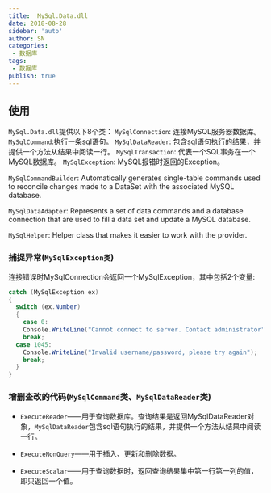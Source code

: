 ```yaml
---
title:  MySql.Data.dll
date: 2018-08-28
sidebar: 'auto'
author: SN
categories:
 - 数据库
tags:
 - 数据库
publish: true
---
```


## 使用

`MySql.Data.dll`提供以下8个类：
`MySqlConnection`: 连接MySQL服务器数据库。
`MySqlCommand`:执行一条sql语句。
`MySqlDataReader`: 包含sql语句执行的结果，并提供一个方法从结果中阅读一行。
`MySqlTransaction`: 代表一个SQL事务在一个MySQL数据库。
`MySqlException`: MySQL报错时返回的Exception。

`MySqlCommandBuilder`: Automatically generates single-table commands used to reconcile changes made to a DataSet with the associated MySQL database.

`MySqlDataAdapter`: Represents a set of data commands and a database connection that are used to fill a data set and update a MySQL database.

`MySqlHelper`: Helper class that makes it easier to work with the provider.

### 捕捉异常(`MySqlException类`)
连接错误时MySqlConnection会返回一个MySqlException，其中包括2个变量:

```csharp
catch (MySqlException ex)
{
  switch (ex.Number)
  {
    case 0:
    Console.WriteLine("Cannot connect to server. Contact administrator");
    break;
  case 1045:
    Console.WriteLine("Invalid username/password, please try again");
    break;
  }
}
```

 ### 增删查改的代码(`MySqlCommand`类、`MySqlDataReader`类)

- `ExecuteReader`——用于查询数据库。查询结果是返回MySqlDataReader对象，`MySqlDataReader`包含sql语句执行的结果，并提供一个方法从结果中阅读一行。

- `ExecuteNonQuery`——用于插入、更新和删除数据。

- `ExecuteScalar`——用于查询数据时，返回查询结果集中第一行第一列的值，即只返回一个值。